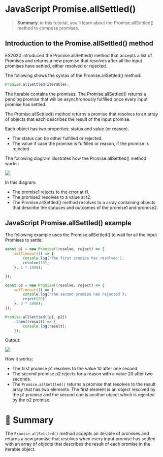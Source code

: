 # JavaScript Promise.allSettled()

> __Summary__: in this tutorial, you’ll learn about the Promise.allSettled() method to compose promises.

## Introduction to the Promise.allSettled() method

ES2020 introduced the Promise.allSettled() method that accepts a list of Promises and returns a new promise that resolves after all the input promises have settled, either resolved or rejected.

The following shows the syntax of the Promise.allSettled() method:

```js
Promise.allSettled(iterable);
```

The iterable contains the promises. The Promise.allSettled() returns a pending promise that will be asynchronously fulfilled once every input promise has settled.

The Promise.allSettled() method returns a promise that resolves to an array of objects that each describes the result of the input promise.

Each object has two properties: status and value (or reason).

- The status can be either fulfilled or rejected.
- The value if case the promise is fulfilled or reason, if the promise is rejected.

The following diagram illustrates how the Promise.allSettled() method works:

<img src="https://www.javascripttutorial.net/wp-content/uploads/2022/02/JavaScript-Promise.allSettled.svg">

In this diagram:

- The promise1 rejects to the error at t1.
- The promise2 resolves to a value at t2.
- The Promise.allSettled() method resolves to a array containing objects that describe the statuses and outcomes of the promise1 and promise2.

## JavaScript Promise.allSettled() example

The following example uses the Promise.allSettled() to wait for all the input Promises to settle:

```js
const p1 = new Promise((resolve, reject) => {
    setTimeout(() => {
        console.log('The first promise has resolved');
        resolve(10);
    }, 1 * 1000);

});

const p2 = new Promise((resolve, reject) => {
    setTimeout(() => {
        console.log('The second promise has rejected');
        reject(20);
    }, 2 * 1000);
});

Promise.allSettled([p1, p2])
    .then((result) => {
        console.log(result);
    });
```

Output:

<img src="https://www.javascripttutorial.net/wp-content/uploads/2020/04/allSettled.png">

How it works:

- The first promise p1 resolves to the value 10 after one second
- The second promise p2 rejects for a reason with a value 20 after two seconds.
- The `Promise.allSettled()` returns a promise that resolves to the result array that has two elements. The first element is an object resolved by the p1 promise and the second one is another object which is rejected by the p2 promise.

# :memo: Summary

The `Promise.allSettled()` method accepts an iterable of promises and returns a new promise that resolves when every input promise has settled with an array of objects that describes the result of each promise in the iterable object.